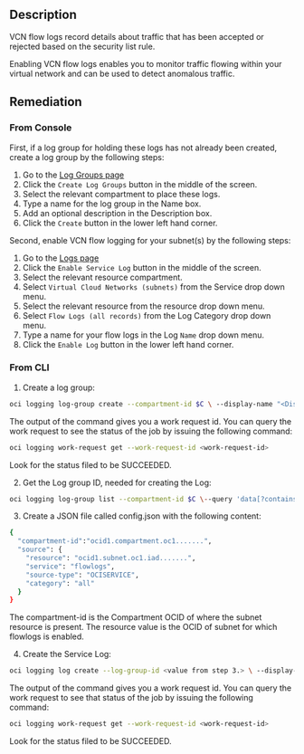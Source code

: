 ## Description

VCN flow logs record details about traffic that has been accepted or rejected based on the security list rule.

Enabling VCN flow logs enables you to monitor traffic flowing within your virtual network and can be used to detect anomalous traffic.

## Remediation

### From Console

First, if a log group for holding these logs has not already been created, create a log group by the following steps:

1. Go to the [Log Groups page](https://console.us-ashburn1.oraclecloud.com/logging/log-groups)
2. Click the `Create Log Groups` button in the middle of the screen.
3. Select the relevant compartment to place these logs.
4. Type a name for the log group in the Name box.
5. Add an optional description in the Description box.
6. Click the `Create` button in the lower left hand corner.

Second, enable VCN flow logging for your subnet(s) by the following steps:

1. Go to the [Logs page](https://console.us-ashburn-1.oraclecloud.com/logging/logs)
2. Click the `Enable Service Log` button in the middle of the screen.
3. Select the relevant resource compartment.
4. Select `Virtual Cloud Networks (subnets)` from the Service drop down menu.
5. Select the relevant resource from the resource drop down menu.
6. Select `Flow Logs (all records)` from the Log Category drop down menu.
7. Type a name for your flow logs in the Log `Name` drop down menu.
8. Click the `Enable Log` button in the lower left hand corner.

### From CLI

1. Create a log group:

```bash
oci logging log-group create --compartment-id $C \ --display-name "<DisplayName>" \--description "<Description>"
```

The output of the command gives you a work request id. You can query the work request to see the status of the job by issuing the following command:

```bash
oci logging work-request get --work-request-id <work-request-id>
```

Look for the status filed to be SUCCEEDED.

2. Get the Log group ID, needed for creating the Log:

```bash
oci logging log-group list --compartment-id $C \--query 'data[?contains("display-name", `'"<DisplayName>"'`)].id|join(`\n`, @)' \--raw-output
```

3. Create a JSON file called config.json with the following content:

```bash
{
  "compartment-id":"ocid1.compartment.oc1.......",
  "source": {
    "resource": "ocid1.subnet.oc1.iad.......",
    "service": "flowlogs",
    "source-type": "OCISERVICE",
    "category": "all"
  }
}
```

The compartment-id is the Compartment OCID of where the subnet resource is present. The resource value is the OCID of subnet for which flowlogs is enabled.

4. Create the Service Log:

```bash
oci logging log create --log-group-id <value from step 3.> \ --display-name "<DisplayName>" \ --log-type SERVICE --is-enabled TRUE \ --configuration file://config.json
```

The output of the command gives you a work request id. You can query the work request to see that status of the job by issuing the following command:

```bash
oci logging work-request get --work-request-id <work-request-id>
```

Look for the status filed to be SUCCEEDED.